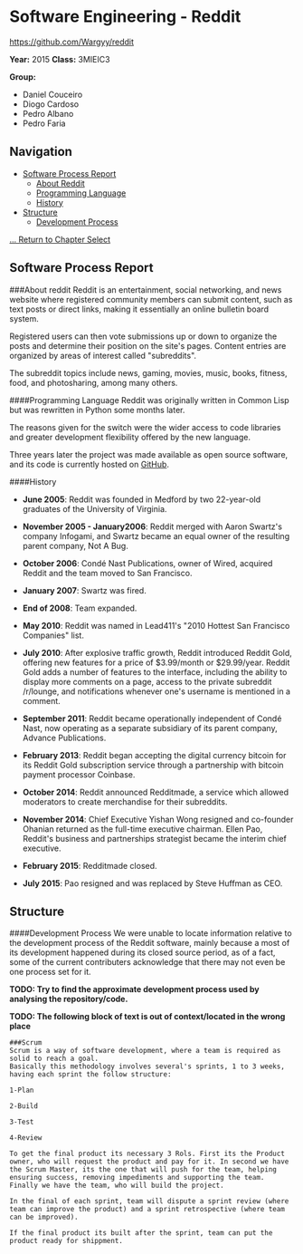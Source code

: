 # Software Engineering - Reddit
https://github.com/Wargyy/reddit

**Year:** 2015 **Class:** 3MIEIC3

**Group:**
* Daniel Couceiro
* Diogo Cardoso
* Pedro Albano
* Pedro Faria

## Navigation

* [Software Process Report](#software-process-report)
  * [About Reddit](#about-reddit)
  * [Programming Language](#programming-language)
  * [History](#history)
* [Structure](#structure)
  * [Development Process](#development-process)

[... Return to Chapter Select](Chapter_Select.md)

## Software Process Report

###About reddit
Reddit is an entertainment, social networking, and news website where registered community members can submit content, such as text posts or direct links, making it essentially an online bulletin board system. 

Registered users can then vote submissions up or down to organize the posts and determine their position on the site's pages. Content entries are organized by areas of interest called "subreddits". 

The subreddit topics include news, gaming, movies, music, books, fitness, food, and photosharing, among many others.

####Programming Language
Reddit was originally written in Common Lisp but was rewritten in Python some months later.

The reasons given for the switch were the wider access to code libraries and greater development flexibility offered by the new language.

Three years later the project was made available as open source software, and its code is currently hosted on [GitHub](https://github.com).

####History

* **June 2005**: Reddit was founded in Medford by two 22-year-old graduates of the University of Virginia. 

* **November 2005 - January2006**: Reddit merged with Aaron Swartz's company Infogami, and Swartz became an equal owner of the resulting parent company, Not A Bug. 

* **October 2006**: Condé Nast Publications, owner of Wired, acquired Reddit and the team moved to San Francisco.

* **January 2007**: Swartz was fired.

* **End of 2008**: Team expanded.

* **May 2010**: Reddit was named in Lead411's "2010 Hottest San Francisco Companies" list.

* **July 2010**: After explosive traffic growth, Reddit introduced Reddit Gold, offering new features for a price of $3.99/month or $29.99/year. Reddit Gold adds a number of features to the interface, including the ability to display more comments on a page, access to the private subreddit /r/lounge, and notifications whenever one's username is mentioned in a comment.

* **September 2011**: Reddit became operationally independent of Condé Nast, now operating as a separate subsidiary of its parent company, Advance Publications.

* **February 2013**: Reddit began accepting the digital currency bitcoin for its Reddit Gold subscription service through a partnership with bitcoin payment processor Coinbase.

* **October 2014**: Reddit announced Redditmade, a service which allowed moderators to create merchandise for their subreddits.

* **November 2014**: Chief Executive Yishan Wong resigned and co-founder Ohanian returned as the full-time executive chairman. Ellen Pao, Reddit's business and partnerships strategist became the interim chief executive.

* **February 2015**: Redditmade closed.

* **July 2015**: Pao resigned and was replaced by Steve Huffman as CEO.


## Structure
####Development Process
We were unable to locate information relative to the development process of the Reddit software, mainly because a most of its development happened during its closed source period, as of a fact, some of the current contributers acknowledge that there may not even be one process set for it.

**TODO: Try to find the approximate development process used by analysing the repository/code.**

**TODO: The following block of text is out of context/located in the wrong place**
```
###Scrum
Scrum is a way of software development, where a team is required as solid to reach a goal.
Basically this methodology involves several's sprints, 1 to 3 weeks, having each sprint the follow structure:

1-Plan

2-Build

3-Test

4-Review

To get the final product its necessary 3 Rols. First its the Product owner, who will request the product and pay for it. In second we have the Scrum Master, its the one that will push for the team, helping ensuring success, removing impediments and supporting the team. Finally we have the team, who will build the project.

In the final of each sprint, team will dispute a sprint review (where team can improve the product) and a sprint retrospective (where team can be improved).

If the final product its built after the sprint, team can put the product ready for shippment.
```
